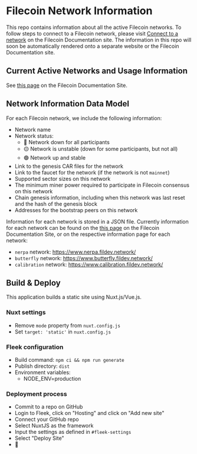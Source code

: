 # Filecoin Network Information

This repo contains information about all the active Filecoin networks. To follow steps to connect to a Filecoin network, please visit [Connect to a network](https://docs.filecoin.io/how-to/networks/) on the Filecoin Documentation site. The information in this repo will soon be automatically rendered onto a separate website or the Filecoin Documentation site.

## Current Active Networks and Usage Information

See [this page](https://docs.filecoin.io/how-to/networks/) on the Filecoin Documentation Site.

## Network Information Data Model

For each Filecoin network, we include the following information:
- Network name
- Network status:
  - 🔴 Network down for all participants
  - 🟡 Network is unstable (down for some participants, but not all)
  - 🟢 Network up and stable
- Link to the genesis CAR files for the network
- Link to the faucet for the network (if the network is not `mainnet`)
- Supported sector sizes on this network
- The minimum miner power required to participate in Filecoin consensus on this network
- Chain genesis information, including when this network was last reset and the hash of the genesis block
- Addresses for the bootstrap peers on this network

Information for each network is stored in a JSON file. Currently information for each network can be found on the [this page](https://docs.filecoin.io/how-to/networks/) on the Filecoin Documentation Site, or on the respective information page for each network:
- `nerpa` network: https://www.nerpa.fildev.network/
- `butterfly` network: https://www.butterfly.fildev.network/
- `calibration` network: https://www.calibration.fildev.network/

## Build & Deploy

This application builds a static site using Nuxt.js/Vue.js.

### Nuxt settings
- Remove `mode` property from `nuxt.config.js`
- Set `target: 'static'` in `nuxt.config.js`

### Fleek configuration
- Build command: `npm ci && npm run generate`
- Publish directory: `dist`
- Environment variables:
  - NODE_ENV=production

### Deployment process
- Commit to a repo on GitHub
- Login to Fleek, click on "Hosting" and click on "Add new site"
- Connect your GitHub repo
- Select NuxtJS as the framework
- Input the settings as defined in `#fleek-settings`
- Select "Deploy Site"
- 🎉
